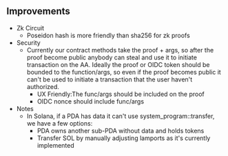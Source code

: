 ## Improvements

- Zk Circuit
  - Poseidon hash is more friendly than sha256 for zk proofs
- Security
  - Currently our contract methods take the proof + args, so after the proof become public anybody can steal and use it to initiate transaction on the AA. Ideally the proof or OIDC token should be bounded to the function/args, so even if the proof becomes public it can't be used to initiate a transaction that the user haven't authorized.
    - UX Friendly:The func/args should be included on the proof
    - OIDC nonce should include func/args
- Notes
  - In Solana, if a PDA has data it can't use system_program::transfer, we have a few options:
    - PDA owns another sub-PDA without data and holds tokens
    - Transfer SOL by manually adjusting lamports as it's currently implemented
